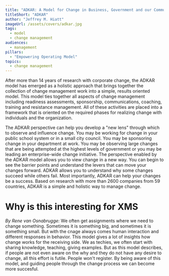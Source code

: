 ```yaml
---
title: "ADKAR: A Model for Change in Business, Government and our Community" 
titleShort: "ADKAR"
author: "Jeffrey M. Hiatt"
imageUrl: /assets/covers/adkar.jpg
tags:
  - model
  - change management
audiences: 
  - management
pillars:
  - "Empowering Operating Model"
topics:
  - change management
---
```


After more than 14 years of research with corporate change, the ADKAR model has emerged as a holistic approach that brings together the collection of change management work into a simple, results oriented model. This model ties together all aspects of change management including readiness assessments, sponsorship, communications, coaching, training and resistance management. All of these activities are placed into a framework that is oriented on the required phases for realizing change with individuals and the organization.

The ADKAR perspective can help you develop a "new lens" through which to observe and influence change. You may be working for change in your public school system or in a small city council. You may be sponsoring change in your department at work. You may be observing large changes that are being attempted at the highest levels of government or you may be leading an enterprise-wide change initiative. The perspective enabled by the ADKAR model allows you to view change in a new way. You can begin to see the barrier points and understand the levers that can move your changes forward. ADKAR allows you to understand why some changes succeed while others fail. Most importantly, ADKAR can help your changes be a success. Based on research with more than 2600 companies from 59 countries, ADKAR is a simple and holistic way to manage change.

# Why is this interesting for XMS

*By Rene van Osnabrugge:*
We often get assignments where we need to change something. Sometimes it is something big, and sometimes it is something small. But with the cnage always comes human interaction and different responses in behavior. This model gives a lot of insights how change works for the receiving side. We as techies, we often start with sharing knowledge, teaching, giving examples. But as this model describes, if people are not even aware on the why and they do not have any desire to change, all this effort is futile. People won't register. By being aware of this model, and guiding people through the change process we can become more succesful.